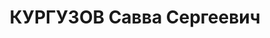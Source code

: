 ---
title: КУРГУЗОВ Савва Сергеевич
description: 'Род. в 1897, г. Измаил, русский, б/п. Проживал: г. Ессентуки.

  Арестован 14.04.1937. Приговор: ВМН. Расстрелян'
---